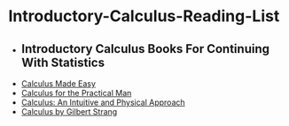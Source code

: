# Introductory-Calculus-Reading-List
+ ## Introductory Calculus Books For Continuing With Statistics 
- [Calculus Made Easy](https://www.amazon.com/Calculus-Made-Easy-Silvanus-Thompson/dp/0312185480/ref=sr_1_1?crid=1GDMVRP9WXGYP&keywords=calculus+made+easy&qid=1650670370&sprefix=calculus+made+easy%2Caps%2C140&sr=8-1)
- [Calculus for the Practical Man](https://www.amazon.com/Calculus-Practical-Man-J-Thompson/dp/1406756725/ref=sr_1_1?keywords=calculus+for+the+practical+man&qid=1650670399&sprefix=Calculus+for+the+pr%2Caps%2C135&sr=8-1)
- [Calculus: An Intuitive and Physical Approach](https://www.amazon.com/Calculus-Intuitive-Physical-Approach-Mathematics/dp/0486404536/ref=sr_1_2_sspa?keywords=calculus+gilbert+strang&qid=1650670489&sprefix=calculus+gilbert%2Caps%2C130&sr=8-2-spons&psc=1&spLa=ZW5jcnlwdGVkUXVhbGlmaWVyPUEyMksyTE43WjRIWE5CJmVuY3J5cHRlZElkPUEwMDI1NDA0M1ZUQVVZUFdBTDhBUiZlbmNyeXB0ZWRBZElkPUEwNzk1MjE5M1M0M1M4OFBYWFpEQiZ3aWRnZXROYW1lPXNwX2F0ZiZhY3Rpb249Y2xpY2tSZWRpcmVjdCZkb05vdExvZ0NsaWNrPXRydWU=)
- [Calculus by Gilbert Strang](https://www.amazon.com/Calculus-3rd-Gilbert-Strang/dp/0980232759/ref=sr_1_6?keywords=calculus+gilbert+strang&qid=1650670509&sprefix=calculus+gilbert%2Caps%2C130&sr=8-6)
